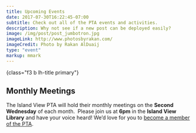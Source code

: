 ```yaml
---
title: Upcoming Events
date: 2017-07-30T16:22:45-07:00
subtitle: Check out all of the PTA events and activities.
description: Why not see if a new post can be deployed easily?
image: /img/post/post_jumbotron.jpg
imageLink: http://www.photosbyrakan.com/
imageCredit: Photo by Rakan AlDuaij
type: "event"
markup: mmark
---
```

{class="f3 b lh-title primary"}
## Monthly Meetings

The Island View PTA will hold their monthly meetings on the **Second Wednesday** of each month.  Please join us at **6pm** in the **Island View Library** and have your voice heard! We’d love for you to [become a member of the PTA](/membership/). 